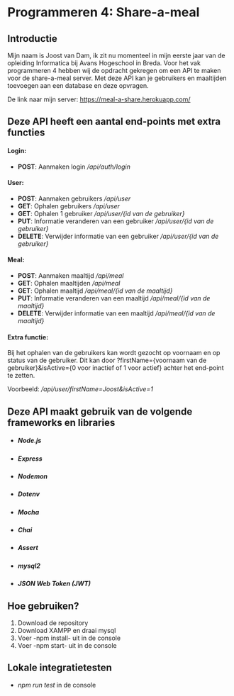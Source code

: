 # Programmeren 4: Share-a-meal

## Introductie

Mijn naam is Joost van Dam, ik zit nu momenteel in mijn eerste jaar van de opleiding Informatica bij Avans Hogeschool in Breda. Voor het vak programmeren 4 hebben wij de opdracht gekregen om een API te maken voor de share-a-meal server. Met deze API kan je gebruikers en maaltijden toevoegen aan een database en deze opvragen.

De link naar mijn server: https://meal-a-share.herokuapp.com/

## Deze API heeft een aantal end-points met extra functies

#### **Login:**

- **POST**: Aanmaken login _/api/auth/login_

#### **User:**

- **POST**: Aanmaken gebruikers _/api/user_
- **GET**: Ophalen gebruikers _/api/user_
- **GET**: Ophalen 1 gebruiker _/api/user/{id van de gebruiker}_
- **PUT**: Informatie veranderen van een gebruiker _/api/user/{id van de gebruiker}_
- **DELETE**: Verwijder informatie van een gebruiker _/api/user/{id van de gebruiker}_

#### **Meal:**

- **POST**: Aanmaken maaltijd _/api/meal_
- **GET**: Ophalen maaltijden _/api/meal_
- **GET**: Ophalen maaltijd _/api/meal/{id van de maaltijd}_
- **PUT**: Informatie veranderen van een maaltijd _/api/meal/{id van de maaltijd}_
- **DELETE**: Verwijder informatie van een maaltijd _/api/meal/{id van de maaltijd}_

#### **Extra functie:**

Bij het ophalen van de gebruikers kan wordt gezocht op voornaam en op status van de gebruiker.
Dit kan door ?firstName={voornaam van de gebruiker}&isActive={0 voor inactief of 1 voor actief} achter het end-point te zetten.

Voorbeeld: _/api/user/firstName=Joost&isActive=1_

## Deze API maakt gebruik van de volgende frameworks en libraries

- ##### **Node.js**
- ##### **Express**
- ##### **Nodemon**
- ##### **Dotenv**
- ##### **Mocha**
- ##### **Chai**
- ##### **Assert**
- ##### **mysql2**
- ##### **JSON Web Token (JWT)**

## Hoe gebruiken?

1. Download de repository
2. Download XAMPP en draai mysql
3. Voer -npm install- uit in de console
4. Voer -npm start- uit in de console

## Lokale integratietesten

- _npm run test_ in de console
